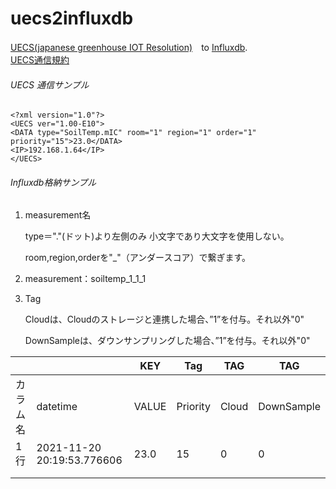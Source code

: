 # uecs2influxdb
[UECS(japanese greenhouse IOT Resolution)](https://uecs.jp/)　to [Influxdb](https://www.influxdata.com/).  
[UECS通信規約](https://uecs.jp/uecs/kiyaku/UECSStandard100_E10.pdf)

###### UECS 通信サンプル

```
<?xml version="1.0"?> 
<UECS ver="1.00-E10"> 
<DATA type="SoilTemp.mIC" room="1" region="1" order="1" priority="15">23.0</DATA> 
<IP>192.168.1.64</IP> 
</UECS>
```

###### Influxdb格納サンプル

1. measurement名

   type＝"."(ドット)より左側のみ 小文字であり大文字を使用しない。

   room,region,orderを"_"（アンダースコア）で繋ぎます。

2. measurement：soiltemp_1_1_1

3. Tag

   Cloudは、Cloudのストレージと連携した場合、”1”を付与。それ以外"0"

   DownSampleは、ダウンサンプリングした場合、”1”を付与。それ以外"0"

|          |                            | KEY   | Tag      | TAG   | TAG        |
| -------- | -------------------------- | ----- | -------- | ----- | ---------- |
| カラム名 | datetime                   | VALUE | Priority | Cloud | DownSample |
| 1行      | 2021-11-20 20:19:53.776606 | 23.0  | 15       | 0     | 0          |
|          |                            |       |          |       |            |
|          |                            |       |          |       |            |

